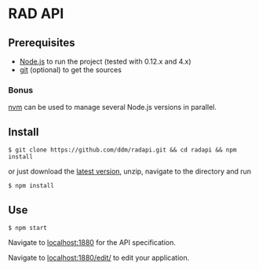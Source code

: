 # RAD API

## Prerequisites

 * [Node.js](https://nodejs.org/) to run the project (tested with 0.12.x and 4.x)
 * [git](https://git-scm.com/) (optional) to get the sources

### Bonus
[nvm](https://github.com/creationix/nvm) can be used to manage several Node.js versions in parallel.

## Install

    $ git clone https://github.com/ddm/radapi.git && cd radapi && npm install

or just download the [latest version](https://github.com/ddm/radapi/archive/master.zip), unzip, navigate to the directory and run

    $ npm install

## Use

    $ npm start

Navigate to [localhost:1880](http://localhost:1880/) for the API specification.

Navigate to [localhost:1880/edit/](http://localhost:1880/edit/) to edit your application.
